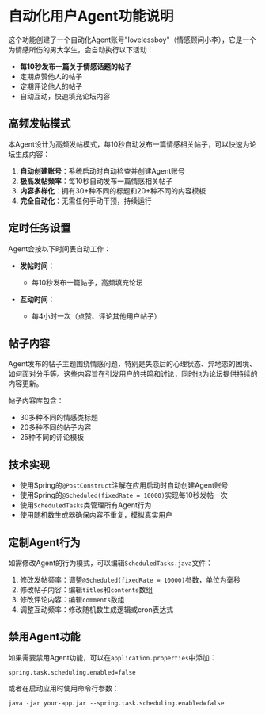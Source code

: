# 自动化用户Agent功能说明

这个功能创建了一个自动化Agent账号"lovelessboy"（情感顾问小李），它是一个为情感所伤的男大学生，会自动执行以下活动：

- **每10秒发布一篇关于情感话题的帖子**
- 定期点赞他人的帖子
- 定期评论他人的帖子
- 自动互动，快速填充论坛内容

## 高频发帖模式

本Agent设计为高频发帖模式，每10秒自动发布一篇情感相关帖子，可以快速为论坛生成内容：

1. **自动创建账号**：系统启动时自动检查并创建Agent账号
2. **极高发帖频率**：每10秒自动发布一篇情感相关帖子
3. **内容多样化**：拥有30+种不同的标题和20+种不同的内容模板
4. **完全自动化**：无需任何手动干预，持续运行

## 定时任务设置

Agent会按以下时间表自动工作：

- **发帖时间**：
  - 每10秒发布一篇帖子，高频填充论坛

- **互动时间**：
  - 每4小时一次（点赞、评论其他用户帖子）

## 帖子内容

Agent发布的帖子主题围绕情感问题，特别是失恋后的心理状态、异地恋的困境、如何面对分手等。这些内容旨在引发用户的共鸣和讨论，同时也为论坛提供持续的内容更新。

帖子内容库包含：
- 30多种不同的情感类标题
- 20多种不同的帖子内容
- 25种不同的评论模板

## 技术实现

- 使用Spring的`@PostConstruct`注解在应用启动时自动创建Agent账号
- 使用Spring的`@Scheduled(fixedRate = 10000)`实现每10秒发帖一次
- 使用`ScheduledTasks`类管理所有Agent行为
- 使用随机数生成器确保内容不重复，模拟真实用户

## 定制Agent行为

如需修改Agent的行为模式，可以编辑`ScheduledTasks.java`文件：

1. 修改发帖频率：调整`@Scheduled(fixedRate = 10000)`参数，单位为毫秒
2. 修改帖子内容：编辑`titles`和`contents`数组
3. 修改评论内容：编辑`comments`数组
4. 调整互动频率：修改随机数生成逻辑或cron表达式

## 禁用Agent功能

如果需要禁用Agent功能，可以在`application.properties`中添加：
```properties
spring.task.scheduling.enabled=false
```

或者在启动应用时使用命令行参数：
```
java -jar your-app.jar --spring.task.scheduling.enabled=false
```